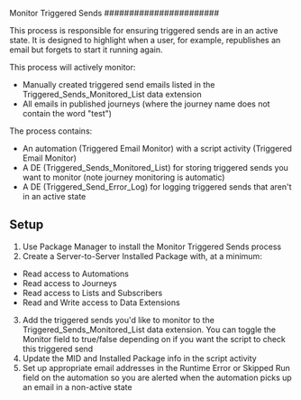 Monitor Triggered Sends
#######################

This process is responsible for ensuring triggered sends are in an active state. It is designed to highlight when a user, for example, republishes an email but forgets to start it running again.

This process will actively monitor:
* Manually created triggered send emails listed in the Triggered_Sends_Monitored_List data extension
* All emails in published journeys (where the journey name does not contain the word "test")

The process contains:
* An automation (Triggered Email Monitor) with a script activity (Triggered Email Monitor)
* A DE (Triggered_Sends_Monitored_List) for storing triggered sends you want to monitor (note journey monitoring is automatic)
* A DE (Triggered_Send_Error_Log) for logging triggered sends that aren't in an active state

Setup
-----
1. Use Package Manager to install the Monitor Triggered Sends process
2. Create a Server-to-Server Installed Package with, at a minimum:
  * Read access to Automations
  * Read access to Journeys
  * Read access to Lists and Subscribers
  * Read and Write access to Data Extensions
3. Add the triggered sends you'd like to monitor to the Triggered_Sends_Monitored_List data extension. You can toggle the Monitor field to true/false depending on if you want the script to check this triggered send
4. Update the MID and Installed Package info in the script activity
5. Set up appropriate email addresses in the Runtime Error or Skipped Run field on the automation so you are alerted when the automation picks up an email in a non-active state
